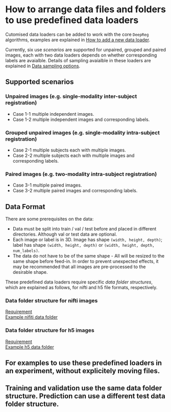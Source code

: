 # How to arrange data files and folders to use predefined data loaders

Cutomised data loaders can be added to work with the core `DeepReg` algorithms, examples are explained in [How to add a new data loader](/add_loader.md).  

Currently, six use *scenarios* are supported for unpaired, grouped and paired images, each with two data loaders depends on whether corresponding labels are avaialble. Details of sampling avaialble in these loaders are explained in [Data sampling options](./sampling.md).  

## Supported scenarios
### Unpaired images (e.g. single-modality inter-subject registration)
  - Case 1-1 multiple independent images.  
  - Case 1-2 multiple independent images and corresponding labels.  
### Grouped unpaired images (e.g. single-modality intra-subject registration)
  - Case 2-1 multiple subjects each with multiple images.  
  - Case 2-2 multiple subjects each with multiple images and corresponding labels.  
### Paired images (e.g. two-modality intra-subject registration)
  - Case 3-1 multiple paired images.  
  - Case 3-2 multiple paired images and corresponding labels.  

## Data Format
There are some prerequisites on the data:  
- Data must be split into train / val / test before and placed in different directories. Although val or test data are optional.  
- Each image or label is in 3D. Image has shape `(width, height, depth)`; label has shape `(width, height, depth)` or `(width, height, depth, num_labels)`.  
- The data do not have to be of the same shape - All will be resized to the same shape before feed-in. In order to prevent unexpected effects, it may be recommended that all images are pre-processed to the desirable shape.  

These predefined data loaders require specific *data folder structures*, which are explained as follows, for nifti and h5 file formats, respectively.  

### Data folder structure for nifti images  
[Requirement](./predefined_loader_nifti.md)   
[Example nifiti data folder](../data/)  

### Data folder structure for h5 images
[Requirement](./predefined_loader_h5.md)   
[Example h5 data folder](../data/)  

## For examples to use these predefined loaders in an experiment, without explicitely moving files.  

## Training and validation use the same data folder structure. Prediction can use a different test data folder structure.  
